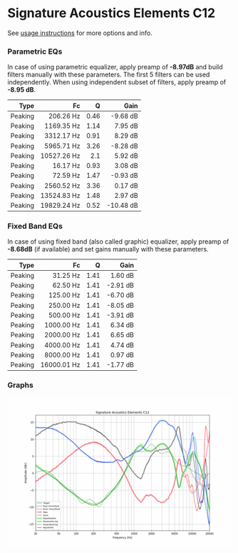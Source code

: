 # Signature Acoustics Elements C12
See [usage instructions](https://github.com/jaakkopasanen/AutoEq#usage) for more options and info.

### Parametric EQs
In case of using parametric equalizer, apply preamp of **-8.97dB** and build filters manually
with these parameters. The first 5 filters can be used independently.
When using independent subset of filters, apply preamp of **-8.95 dB**.

| Type    | Fc          |    Q | Gain      |
|--------:|------------:|-----:|----------:|
| Peaking | 206.26 Hz   | 0.46 | -9.68 dB  |
| Peaking | 1169.35 Hz  | 1.14 | 7.95 dB   |
| Peaking | 3312.17 Hz  | 0.91 | 8.29 dB   |
| Peaking | 5965.71 Hz  | 3.26 | -8.28 dB  |
| Peaking | 10527.26 Hz | 2.1  | 5.92 dB   |
| Peaking | 16.17 Hz    | 0.93 | 3.08 dB   |
| Peaking | 72.59 Hz    | 1.47 | -0.93 dB  |
| Peaking | 2560.52 Hz  | 3.36 | 0.17 dB   |
| Peaking | 13524.83 Hz | 1.48 | 2.97 dB   |
| Peaking | 19829.24 Hz | 0.52 | -10.48 dB |

### Fixed Band EQs
In case of using fixed band (also called graphic) equalizer, apply preamp of **-8.68dB**
(if available) and set gains manually with these parameters.

| Type    | Fc          |    Q | Gain     |
|--------:|------------:|-----:|---------:|
| Peaking | 31.25 Hz    | 1.41 | 1.60 dB  |
| Peaking | 62.50 Hz    | 1.41 | -2.91 dB |
| Peaking | 125.00 Hz   | 1.41 | -6.70 dB |
| Peaking | 250.00 Hz   | 1.41 | -8.05 dB |
| Peaking | 500.00 Hz   | 1.41 | -3.91 dB |
| Peaking | 1000.00 Hz  | 1.41 | 6.34 dB  |
| Peaking | 2000.00 Hz  | 1.41 | 6.65 dB  |
| Peaking | 4000.00 Hz  | 1.41 | 4.74 dB  |
| Peaking | 8000.00 Hz  | 1.41 | 0.97 dB  |
| Peaking | 16000.01 Hz | 1.41 | -1.77 dB |

### Graphs
![](./Signature%20Acoustics%20Elements%20C12.png)
